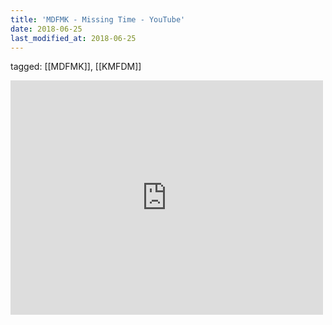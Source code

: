 ```yaml
---
title: 'MDFMK - Missing Time - YouTube'
date: 2018-06-25
last_modified_at: 2018-06-25
---
```

tagged: [[MDFMK]], [[KMFDM]]
<iframe allow="accelerometer; autoplay; clipboard-write; encrypted-media; gyroscope; picture-in-picture" allowfullscreen="" frameborder="0" height="375" id="youtube_iframe" src="https://www.youtube.com/embed/4e6H3bboKKU?feature=oembed&amp;enablejsapi=1&amp;origin=https://safe.txmblr.com&amp;wmode=opaque" width="500"></iframe>